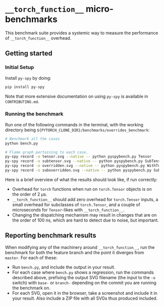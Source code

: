 # `__torch_function__` micro-benchmarks

This benchmark suite provides a systemic way to measure the performance of `__torch_function__` overhead.

## Getting started

### Initial Setup

Install `py-spy` by doing:

```bash
pip install py-spy
```

Note that more extensive documentation on using `py-spy` is available in `CONTRIBUTING.md`.

### Running the benchmark

Run one of the following commands in the terminal, with the working directory being `${PYTORCH_CLONE_DIR}/benchmarks/overrides_benchmark`:

```bash
# Benchmark all the cases
python bench.py

# Flame graph pertaining to each case.
py-spy record -o tensor.svg --native -- python pyspybench.py Tensor
py-spy record -o subtensor.svg --native -- python pyspybench.py SubTensor
py-spy record -o overridden.svg --native -- python pyspybench.py WithTorchFunction
py-spy record -o suboverridden.svg --native -- python pyspybench.py SubWithTorchFunction
```

Here is a brief overview of what the results should look like, if run correctly:

- Overhead for `torch` functions when run on `torch.Tensor` objects is on the order of 2 μs.
- `__torch_function__` should add zero overhead for `torch.Tensor` inputs, a small overhead for subclasses of `torch.Tensor`, and a couple of microseconds for `Tensor`-likes with `__torch_function__`.
- Changing the dispatching mechanism may result in changes that are on the order of 100 ns, which are hard to detect due to noise, but important.

## Reporting benchmark results

When modifying any of the machinery around `__torch_function__`, run the benchmark for both the feature branch and the point it diverges from `master`. For each of these:

- Run `bench.py`, and include the output in your result.
- For each case where `bench.py` shows a regression, run the commands described above, prefixing the output SVG filename (the input to the `-o` switch) with `base-` or `branch-` depending on the commit you are running the benchmark on.
- For each SVG, open it in the browser, take a screenshot and include it in your result. Also include a ZIP file with all SVGs thus produced included.

